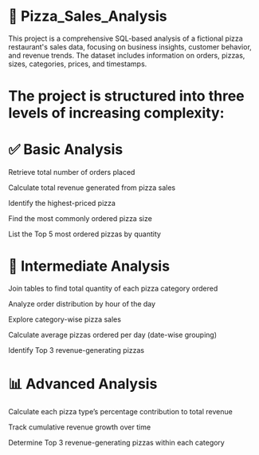 # 🍕 Pizza_Sales_Analysis
This project is a comprehensive SQL-based analysis of a fictional pizza restaurant's sales data, focusing on business insights, customer behavior, and revenue trends. The dataset includes information on orders, pizzas, sizes, categories, prices, and timestamps.

# The project is structured into three levels of increasing complexity:

# ✅ Basic Analysis
Retrieve total number of orders placed

Calculate total revenue generated from pizza sales

Identify the highest-priced pizza

Find the most commonly ordered pizza size

List the Top 5 most ordered pizzas by quantity


# 🔄 Intermediate Analysis
Join tables to find total quantity of each pizza category ordered

Analyze order distribution by hour of the day

Explore category-wise pizza sales

Calculate average pizzas ordered per day (date-wise grouping)

Identify Top 3 revenue-generating pizzas


# 📊 Advanced Analysis
Calculate each pizza type’s percentage contribution to total revenue

Track cumulative revenue growth over time

Determine Top 3 revenue-generating pizzas within each category

